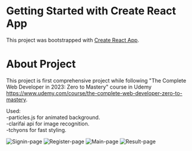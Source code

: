 # Getting Started with Create React App

This project was bootstrapped with [Create React App](https://github.com/facebook/create-react-app).

# About Project

This project is first comprehensive project while following "The Complete Web Developer in 2023: Zero to Mastery" course in Udemy<br /> https://www.udemy.com/course/the-complete-web-developer-zero-to-mastery.

Used:<br />
-particles.js for animated background. <br />
-clarifai api for image recognition.<br />
-tchyons for fast styling.<br />

![Signin-page](https://user-images.githubusercontent.com/106272421/210185104-4582f2a8-d736-48f9-a8d5-cb3b45c1bafb.png)
![Register-page](https://user-images.githubusercontent.com/106272421/210185107-3fb34e98-db20-4833-b5d2-80978d34ca60.png)
![Main-page](https://user-images.githubusercontent.com/106272421/210185101-dbfad00f-e9c0-4f85-80f0-a6666fe89535.png)
![Result-page](https://user-images.githubusercontent.com/106272421/210185109-d2f882de-6f52-409d-8e50-d8ffc495f744.png)
